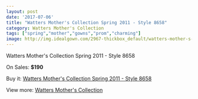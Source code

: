 ```yaml
---
layout: post
date: '2017-07-06'
title: "Watters Mother's Collection Spring 2011 - Style 8658"
category: Watters Mother's Collection
tags: ["spring","mother","gowns","prom","charming"]
image: http://img.idealgown.com/2967-thickbox_default/watters-mother-s-collection-spring-2011-style-8658.jpg
---
```

Watters Mother's Collection Spring 2011 - Style 8658

On Sales: **$190**
<a href="https://www.idealgown.com/en/watters-mothers-collection/1426-watters-mother-s-collection-spring-2011-style-8658.html"><amp-img layout="responsive" width="600" height="600" src="//img.idealgown.com/2967-thickbox_default/watters-mother-s-collection-spring-2011-style-8658.jpg" alt="Watters Mother's Collection Spring 2011 - Style 8658 0" /></a>

Buy it: [Watters Mother's Collection Spring 2011 - Style 8658](https://www.idealgown.com/en/watters-mothers-collection/1426-watters-mother-s-collection-spring-2011-style-8658.html "Watters Mother's Collection Spring 2011 - Style 8658")

View more: [Watters Mother's Collection](https://www.idealgown.com/en/19-watters-mothers-collection "Watters Mother's Collection")
